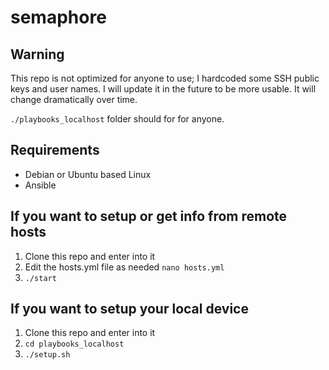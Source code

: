 # semaphore

## Warning

This repo is not optimized for anyone to use; I hardcoded some SSH public keys and user names. I will update it in the future to be more usable. It will change dramatically over time.

`./playbooks_localhost` folder should for for anyone.

## Requirements

- Debian or Ubuntu based Linux
- Ansible

## If you want to setup or get info from remote hosts

1. Clone this repo and enter into it
1. Edit the hosts.yml file as needed `nano hosts.yml`
1. `./start`

## If you want to setup your local device

1. Clone this repo and enter into it
1. `cd playbooks_localhost`
1. `./setup.sh`
